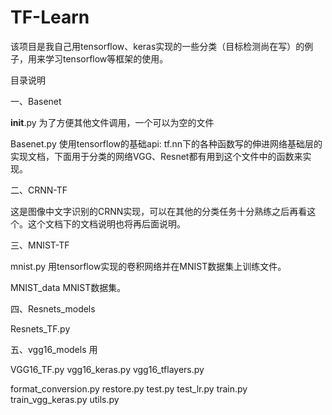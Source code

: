 # TF-Learn
该项目是我自己用tensorflow、keras实现的一些分类（目标检测尚在写）的例子，用来学习tensorflow等框架的使用。

目录说明

一、Basenet

   __init__.py 为了方便其他文件调用，一个可以为空的文件
   
   Basenet.py  使用tensorflow的基础api: tf.nn下的各种函数写的伸进网络基础层的实现文档，下面用于分类的网络VGG、Resnet都有用到这个文件中的函数来实现。
   
二、CRNN-TF

   这是图像中文字识别的CRNN实现，可以在其他的分类任务十分熟练之后再看这个。这个文档下的文档说明也将再后面说明。
   
三、MNIST-TF

   mnist.py  用tensorflow实现的卷积网络并在MNIST数据集上训练文件。
   
   MNIST_data  MNIST数据集。

四、Resnets_models

   Resnets_TF.py
   
五、vgg16_models       用

VGG16_TF.py
vgg16_keras.py
vgg16_tflayers.py

format_conversion.py
restore.py
test.py
test_lr.py
train.py
train_vgg_keras.py
utils.py

